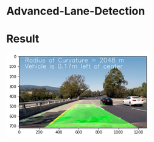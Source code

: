 # Advanced-Lane-Detection

# Result

[![Watch the video](Output.jpg)](https://youtu.be/T-D1KVIuvjA)

